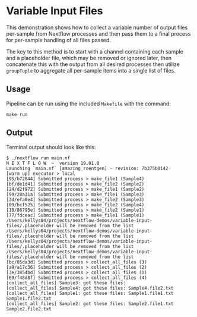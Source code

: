 # Variable Input Files

This demonstration shows how to collect a variable number of output files per-sample from Nextflow processes and then pass them to a final process for per-sample handling of all files passed.

The key to this method is to start with a channel containing each sample and a placeholder file, which may be removed or ignored later, then concatenate this with the output from all desired processes then utilize `groupTuple` to aggregate all per-sample items into a single list of files.

## Usage

Pipeline can be run using the included `Makefile` with the command:

```
make run
```

## Output

Terminal output should look like this:

```
$ ./nextflow run main.nf
N E X T F L O W  ~  version 19.01.0
Launching `main.nf` [amazing_roentgen] - revision: 7b375b0142
[warm up] executor > local
[95/b72844] Submitted process > make_file1 (Sample4)
[bf/de1d41] Submitted process > make_file2 (Sample2)
[24/d2f972] Submitted process > make_file1 (Sample2)
[99/28a31a] Submitted process > make_file1 (Sample3)
[3d/efa0e4] Submitted process > make_file2 (Sample3)
[09/bcf525] Submitted process > make_file2 (Sample4)
[10/86795e] Submitted process > make_file2 (Sample1)
[77/fdceac] Submitted process > make_file1 (Sample1)
/Users/kellys04/projects/nextflow-demos/variable-input-files/.placeholder will be removed from the list
/Users/kellys04/projects/nextflow-demos/variable-input-files/.placeholder will be removed from the list
/Users/kellys04/projects/nextflow-demos/variable-input-files/.placeholder will be removed from the list
/Users/kellys04/projects/nextflow-demos/variable-input-files/.placeholder will be removed from the list
[bc/05da3d] Submitted process > collect_all_files (3)
[a9/a17c36] Submitted process > collect_all_files (2)
[3e/3854bd] Submitted process > collect_all_files (1)
[69/f48d8f] Submitted process > collect_all_files (4)
[collect_all_files] Sample3: got these files:
[collect_all_files] Sample4: got these files: Sample4.file2.txt
[collect_all_files] Sample1: got these files: Sample1.file1.txt Sample1.file2.txt
[collect_all_files] Sample2: got these files: Sample2.file1.txt Sample2.file2.txt
```
